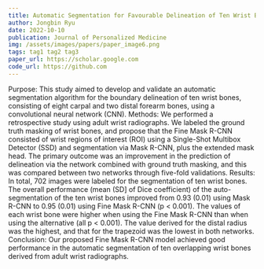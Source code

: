 ```yaml
---
title: Automatic Segmentation for Favourable Delineation of Ten Wrist Bones on Wrist Radiographs Using Convolutional Neural Network
author: Jongbin Ryu
date: 2022-10-10
publication: Journal of Personalized Medicine
img: /assets/images/papers/paper_image6.png
tags: tag1 tag2 tag3
paper_url: https://scholar.google.com
code_url: https://github.com
---
```

Purpose:
This study aimed to develop and validate an automatic segmentation algorithm for the boundary delineation of ten wrist bones, consisting of eight carpal and two distal forearm bones, using a convolutional neural network (CNN).
Methods:
We performed a retrospective study using adult wrist radiographs. We labeled the ground truth masking of wrist bones, and propose that the Fine Mask R-CNN consisted of wrist regions of interest (ROI) using a Single-Shot Multibox Detector (SSD) and segmentation via Mask R-CNN, plus the extended mask head. The primary outcome was an improvement in the prediction of delineation via the network combined with ground truth masking, and this was compared between two networks through five-fold validations.
Results:
In total, 702 images were labeled for the segmentation of ten wrist bones. The overall performance (mean (SD] of Dice coefficient) of the auto-segmentation of the ten wrist bones improved from 0.93 (0.01) using Mask R-CNN to 0.95 (0.01) using Fine Mask R-CNN (p < 0.001). The values of each wrist bone were higher when using the Fine Mask R-CNN than when using the alternative (all p < 0.001). The value derived for the distal radius was the highest, and that for the trapezoid was the lowest in both networks.
Conclusion:
Our proposed Fine Mask R-CNN model achieved good performance in the automatic segmentation of ten overlapping wrist bones derived from adult wrist radiographs.